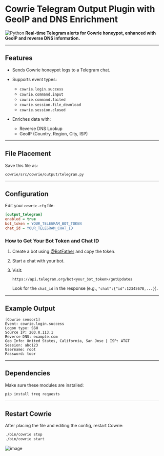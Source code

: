 # Cowrie Telegram Output Plugin with GeoIP and DNS Enrichment

![Python](https://img.shields.io/badge/Python-3.x-blue.svg)
**Real-time Telegram alerts for Cowrie honeypot, enhanced with GeoIP and reverse DNS information.**

---

## Features

* Sends Cowrie honeypot logs to a Telegram chat.
* Supports event types:

  * `cowrie.login.success`
  * `cowrie.command.input`
  * `cowrie.command.failed`
  * `cowrie.session.file_download`
  * `cowrie.session.closed`
* Enriches data with:

  * Reverse DNS Lookup
  * GeoIP (Country, Region, City, ISP)

---

## File Placement

Save this file as:

```
cowrie/src/cowrie/output/telegram.py
```

---

## Configuration

Edit your `cowrie.cfg` file:

```ini
[output_telegram]
enabled = true
bot_token = YOUR_TELEGRAM_BOT_TOKEN
chat_id = YOUR_TELEGRAM_CHAT_ID
```

### How to Get Your Bot Token and Chat ID

1. Create a bot using [@BotFather](https://t.me/BotFather) and copy the token.
2. Start a chat with your bot.
3. Visit:

   ```
   https://api.telegram.org/bot<your_bot_token>/getUpdates
   ```

   Look for the `chat_id` in the response (e.g., `"chat":{"id":12345678,...}`).

---

## Example Output

```
[Cowrie sensor1]
Event: cowrie.login.success
Logon type: SSH
Source IP: 203.0.113.1
Reverse DNS: example.com
Geo Info: United States, California, San Jose | ISP: AT&T
Session: abc123
Username: root
Password: toor
```

---

## Dependencies

Make sure these modules are installed:

```bash
pip install treq requests
```

---

## Restart Cowrie

After placing the file and editing the config, restart Cowrie:

```bash
./bin/cowrie stop
./bin/cowrie start
```
![image](https://github.com/user-attachments/assets/fff182d4-555e-4190-91e9-c78a7daf6074)


